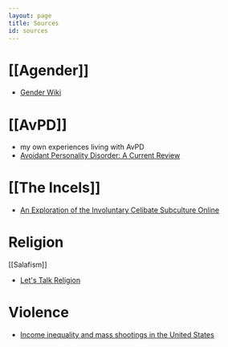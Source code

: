```yaml
---
layout: page
title: Sources
id: sources
---
```



# [[Agender]]
- [Gender Wiki](https://gender.fandom.com/wiki/Agender)


# [[AvPD]]
- my own experiences living with AvPD
- [Avoidant Personality Disorder: A Current Review](http://link.springer.com/10.1007/s11920-016-0665-6)


# [[The Incels]]
- [An Exploration of the Involuntary Celibate Subculture Online](http://journals.sagepub.com/doi/10.1177/0886260520959625)

# Religion
[[Salafism]]

- [Let's Talk Religion](https://www.youtube.com/c/LetsTalkReligion)

# Violence
- [Income inequality and mass shootings in the United States](https://doi.org/10.1186/s12889-019-7490-x)
